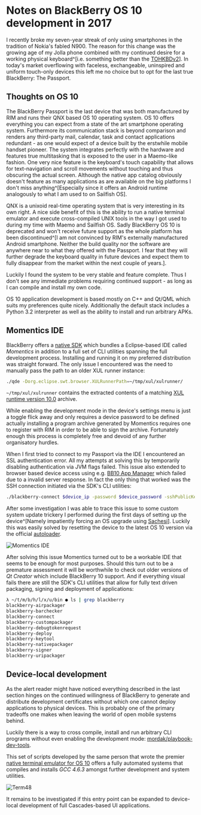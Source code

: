 # Notes on BlackBerry OS 10 development in 2017

I recently broke my seven-year streak of only using smartphones in the tradition of Nokia's fabled N900. The reason for this change was the growing age of my Jolla phone combined with my continued desire for a working physical keyboard^[i.e. something better than the [TOHKBDv2](/article/nokia_heir_and_hardware_keyboards/)]. In today's market overflowing with faceless, exchangeable, uninspired and uniform touch-only devices this left me no choice but to opt for the last true BlackBerry: The Passport.

## Thoughts on OS 10

The BlackBerry Passport is the last device that was both manufactured by RIM and runs their QNX based OS 10 operating system. OS 10 offers everything you can expect from a state of the art smartphone operating system. Furthermore its communication stack is beyond comparison and renders any third-party mail, calendar, task and contact applications redundant - as one would expect of a device built by the erstwhile mobile handset pioneer. The system integrates perfectly with the hardware and features true multitasking that is exposed to the user in a Maemo-like fashion. One very nice feature is the keyboard's touch capability that allows for text-navigation and scroll movements without touching and thus obscuring the actual screen. Although the native app catalog obviously doesn't feature as many applications as are available on the big platforms I don't miss anything^[Especially since it offers an Android runtime analogously to what I am used to on Sailfish OS].

QNX is a unixoid real-time operating system that is very interesting in its own right. A nice side benefit of this is the ability to run a native terminal emulator and execute cross-compiled UNIX tools in the way I got used to during my time with Maemo and Sailfish OS. Sadly BlackBerry OS 10 is deprecated and won't receive future support as the whole platform has been discontinued^[I am not convinced by RIM's externally manufactured Android smartphone. Neither the build quality nor the software are anywhere near to what they offered with the Passport. I fear that they will further degrade the keyboard quality in future devices and expect them to fully disappear from the market within the next couple of years.].

Luckily I found the system to be very stable and feature complete. Thus I don't see any immediate problems requiring continued support - as long as I can compile and install my own code.

OS 10 application development is based mostly on C++ and Qt/QML which suits my preferences quite nicely. Additionally the default stack includes a Python 3.2 interpreter as well as the ability to install and run arbitrary APKs.

## Momentics IDE

BlackBerry offers a [native SDK](https://developer.blackberry.com/native/download/) which bundles a Eclipse-based IDE called _Momentics_ in addition to a full set of CLI utilities spanning the full development process. Installing and running it on my preferred distribution was straight forward. The only issue I encountered was the need to manually pass the path to an older XUL runner instance:

```sh
./qde -Dorg.eclipse.swt.browser.XULRunnerPath=~/tmp/xul/xulrunner/
```

`~/tmp/xul/xulrunner` contains the extracted contents of a matching [XUL runtime version 10.0](https://ftp.mozilla.org/pub/xulrunner/releases/10.0/runtimes/) archive.

While enabling the development mode in the device's settings menu is just a toggle flick away and only requires a device password to be defined actually installing a program archive generated by Momentics requires one to register with RIM in order to be able to sign the archive. Fortunately enough this process is completely free and devoid of any further organisatory hurdles.

When I first tried to connect to my Passport via the IDE I encountered an SSL authentication error. All my attempts at solving this by temporarily disabling authentication via JVM flags failed. This issue also extended to browser based device access using e.g. [BB10 App Manager](https://www.gridbook.org/pb-app-mgr/) which failed due to a invalid server response. In fact the only thing that worked was the SSH connection initiated via the SDK's CLI utilities:

```sh
./blackberry-connect $device_ip -password $device_password -sshPublicKey ~/.rim/bbt_id_rsa.pub 
```

After some investigation I was able to trace this issue to some custom system update trickery I performed during the first days of setting up the device^[Namely impatiently forcing an OS upgrade using [Sachesi](https://github.com/xsacha/Sachesi)]. Luckily this was easily solved by resetting the device to the latest OS 10 version via the official [autoloader](https://crackberry.com/blackberry-os-10332205-autoloader-files-now-available).

![Momentics IDE](https://static.kummerlaender.eu/media/momentics_passport.png)

After solving this issue Momentics turned out to be a workable IDE that seems to be enough for most purposes. Should this turn out to be a premature assessment it will be worthwhile to check out older versions of _Qt Creator_ which include BlackBerry 10 support. And if everything visual fails there are still the SDK's CLI utilities that allow for fully text driven packaging, signing and deployment of applications:

```sh
λ ~/t/m/b/h/l/x/u/bin ● ls | grep blackberry
blackberry-airpackager
blackberry-barchecker
blackberry-connect
blackberry-custompackager
blackberry-debugtokenrequest
blackberry-deploy
blackberry-keytool
blackberry-nativepackager
blackberry-signer
blackberry-uripackager
```

## Device-local development

As the alert reader might have noticed everything described in the last section hinges on the continued willingness of BlackBerry to generate and distribute development certificates without which one cannot deploy applications to physical devices. This is probably one of the primary tradeoffs one makes when leaving the world of open mobile systems behind.

Luckily there is a way to cross compile, install and run arbitrary CLI programs without even enabling the development mode: [mordak/playbook-dev-tools](https://github.com/mordak/playbook-dev-tools).

This set of scripts developed by the same person that wrote the premier [native terminal emulator for OS 10](https://github.com/mordak/Term48) offers a fully automated systems that compiles and installs _GCC 4.6.3_ amongst further development and system utilities.

![Term48](https://static.kummerlaender.eu/media/term48_dev_passport.jpg)

It remains to be investigated if this entry point can be expanded to device-local development of full Cascades-based UI applications.
